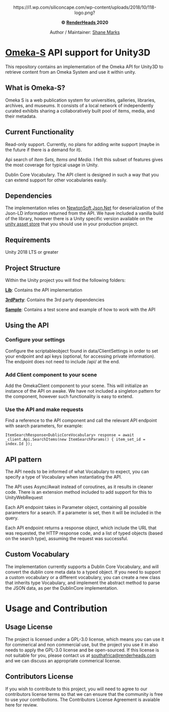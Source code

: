 
<p align="center">
  https://i1.wp.com/siliconcape.com/wp-content/uploads/2018/10/118-logo.png?
</p>
<p align="center">
  <b>© <a href="http://www.renderheads.com">RenderHeads </a> 2020</b>
</p>
<p align ="center"> Author / Maintainer: <a href="https://www.shanemarks.co.za">Shane Marks</a> </p>


# [Omeka-S](https://omeka.org/) API support for Unity3D

This repository contains an implementation of the Omeka API for Unity3D to retrieve content from an Omeka System and use it within unity.

## What is Omeka-S?
Omeka S is a web publication system for universities, galleries, libraries, archives, and museums. It consists of a local network of independently curated exhibits sharing a collaboratively built pool of items, media, and their metadata.

## Current Functionality
Read-only support. Currently, no plans for adding write support (maybe in the future if there is a demand for it).

Api search of *Item Sets, Items and Media*. I felt this subset of features gives the most coverage for typical usage in Unity.

Dublin Core Vocabulary. The API client is designed in such a way that you can extend support for other vocabularies easily.

## Dependencies
The implementation relies on [NewtonSoft Json.Net]() for deserialization of the Json-LD information returned from the API. We have included a vanilla build of the library, however there is a Unity specific version available on the [unity asset store](https://assetstore.unity.com/packages/tools/input-management/json-net-for-unity-11347) that you should use in your production project.

## Requirements
Unity 2018 LTS or greater

## Project Structure
Within the Unity project you will find the following folders:

[**Lib**](https://github.com/RenderHeads/lib-unity-omeka/tree/main/Unity/Assets/Lib): Contains the API implementation

[**3rdParty**](https://github.com/RenderHeads/lib-unity-omeka/tree/main/Unity/Assets/3rdParty): Contains the 3rd party dependencies

[**Sample**](https://github.com/RenderHeads/lib-unity-omeka/tree/main/Unity/Assets/Sample): Contains a test scene and example of how to work with the API

## Using the API
### Configure your settings
Configure the scriptableobject found in data/ClientSettings in order to set your endpoint and api keys (optional, for accessing private information).
The endpoint does not need to include /api/ at the end.

### Add Client component to your scene
Add the OmekaClient component to your scene. This will initialize an instance of the API on awake. We have not included a singleton pattern for the component, however such functionality is easy to extend.

### Use the API and make requests
Find a reference to the API component and call the relevant API endpoint with search parameters, for example:

`ItemSearchResponse<DublicCoreVocabulary> response = await _client.Api.SearchItems(new ItemSearchParams() { item_set_id = index.Id });`

## API pattern
The API needs to be informed of what Vocabulary to expect, you can specify a type of Vocabulary when instantiating the API.

The API uses Async/Await instead of coroutines, as it results in cleaner code. There is an extension method included to add support for this to UnityWebRequest

Each API endpoint takes in Parameter object, containing all possible parameters for a  search. If a parameter is set, then it will be included in the query.

Each API endpoint returns a response object, which include the URL that was requested, the HTTP response code, and a list of typed objects (based on the search type), assuming the request was successful.

## Custom Vocabulary
The implementation currently supports a Dublin Core Vocabulary, and will convert the dublin core meta data to a typed object. If you need to support a custom vocabulary or a different vocabulary, you can create a new class that inherits type Vocabulary, and implement the abstract method to parse the JSON data, as per the DublinCore implementation.


# Usage and Contribution
## Usage License
The project is licensed under a GPL-3.0 license, which means you can use it for commerical and non commercial use, but the project you use it in also needs to apply the GPL-3.0 license and be open-sourced. If this license is not suitable for you, please contact us at southafrica@renderheads.com and we can discuss an appropriate commerical license.

## Contributors License
If you wish to contribute to this project, you will need to agree to our contributors license terms so that we can ensure that the community is free to use your contributions.
The Contributors License Agreement is avaiable here for review.


